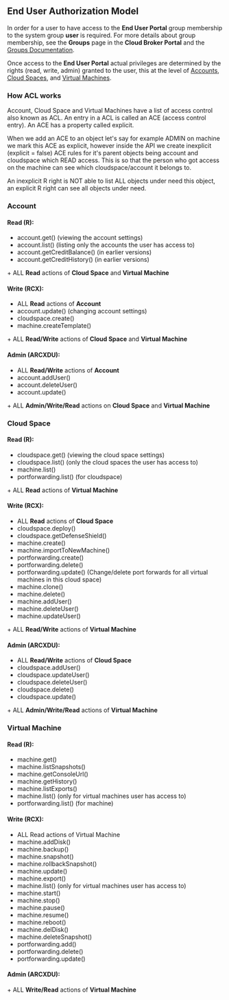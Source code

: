 ## End User Authorization Model

In order for a user to have access to the **End User Portal** group membership to the system group **user** is required. For more details about group membership, see the **Groups** page in the **Cloud Broker Portal** and the [Groups Documentation](../../CloudBrokerPortal/Groups/Groups.md).

Once access to the **End User Portal** actual privileges are determined by the rights (read, write, admin) granted to the user, this at the level of [Accounts](#account), [Cloud Spaces](#cloud-space), and [Virtual Machines](#virtual-machine).


### How ACL works

Account, Cloud Space and Virtual Machines have a list of access control also known as ACL.
An entry in a ACL is called an ACE (access control entry).
An ACE has a property called explicit.

When we add an ACE to an object let's say for example ADMIN on machine we mark this ACE as explicit, however inside the API we create inexplicit (explicit = false) ACE rules for it's parent objects being account and cloudspace which READ access. This is so that the person who got access on the machine can see which cloudspace/account it belongs to.

An inexplicit R right is NOT able to list ALL objects under need this object, an explicit R right can see all objects under need.

<a id="account"></a>
### Account

#### Read (R):

- account.get() (viewing the account settings)
- account.list() (listing only the accounts the user has access to)
- account.getCreditBalance() (in earlier versions)
- account.getCreditHistory() (in earlier versions)

\+ ALL **Read** actions of **Cloud Space** and **Virtual Machine**

#### Write (RCX):

- ALL **Read** actions of **Account**
- account.update() (changing account settings)
- cloudspace.create()
- machine.createTemplate()

\+ ALL **Read/Write** actions of **Cloud Space** and **Virtual Machine**

#### Admin (ARCXDU):

- ALL **Read/Write** actions of **Account**
- account.addUser()
- account.deleteUser()
- account.update()

\+ ALL **Admin/Write/Read** actions on **Cloud Space** and **Virtual Machine**


<a id="cloud-space"></a>
### Cloud Space

#### Read (R):

- cloudspace.get() (viewing the cloud space settings)
- cloudspace.list() (only the cloud spaces the user has access to)
- machine.list()
- portforwarding.list() (for cloudspace)

\+ ALL **Read** actions of **Virtual Machine**

#### Write (RCX):

- ALL **Read** actions of **Cloud Space**
- cloudspace.deploy()
- cloudspace.getDefenseShield()
- machine.create()
- machine.importToNewMachine()
- portforwarding.create()
- portforwarding.delete()
- portforwarding.update() (Change/delete port forwards for all virtual machines in this cloud space)
- machine.clone()
- machine.delete()
- machine.addUser()
- machine.deleteUser()
- machine.updateUser()

\+ ALL **Read/Write** actions of **Virtual Machine**

#### Admin (ARCXDU):

- ALL **Read/Write** actions of **Cloud Space**
- cloudspace.addUser()
- cloudspace.updateUser()
- cloudspace.deleteUser()
- cloudspace.delete()
- cloudspace.update()

\+ ALL **Admin/Write/Read** actions of **Virtual Machine**


<a id="virtual-machine"></a>
### Virtual Machine

#### Read (R):

- machine.get()
- machine.listSnapshots()
- machine.getConsoleUrl()
- machine.getHistory()
- machine.listExports()
- machine.list() (only for virtual machines user has access to)
- portforwarding.list() (for machine)

#### Write (RCX):

- ALL Read actions of Virtual Machine
- machine.addDisk()
- machine.backup()
- machine.snapshot()
- machine.rollbackSnapshot()
- machine.update()
- machine.export()
- machine.list() (only for virtual machines user has access to)
- machine.start()
- machine.stop()
- machine.pause()
- machine.resume()
- machine.reboot()
- machine.delDisk()
- machine.deleteSnapshot()
- portforwarding.add()
- portforwarding.delete()
- portforwarding.update()

#### Admin (ARCXDU):

\+ ALL **Write/Read** actions of **Virtual Machine**
